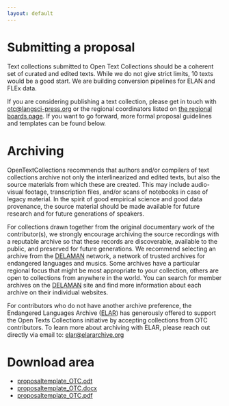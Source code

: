 ```yaml
---
layout: default
---
```


# Submitting a proposal

Text collections submitted to Open Text Collections should be a coherent set of curated and edited texts. While we do not give strict limits, 10 texts would be a good start. We are building conversion pipelines for ELAN and FLEx data.

If you are considering publishing a text collection, please get in touch with [otc@langsci-press.org](mailto:otc@langsci-press.org) or the regional coordinators listed on [the regional boards page](/regionalboards). If you want to go forward, more formal proposal guidelines and templates can be found below.

# Archiving

OpenTextCollections recommends that authors and/or compilers of text collections archive not only the interlinearized and edited texts, but also the source materials from which these
are created. This may include audio-visual footage, transcription files, and/or scans of notebooks in case of legacy material. In the spirit of good empirical science and good data provenance, the source material should be made available for future research and for future generations of speakers.

For collections drawn together from the original documentary work of the contributor(s), we strongly encourage archiving the source recordings with a reputable archive so that these records are discoverable, available to the public, and preserved for future generations. We recommend selecting an archive from the [DELAMAN](https://www.delaman.org/) network, a network of trusted archives for endangered languages and musics. Some archives have a particular regional focus that might be most appropriate to your collection, others are open to collections from anywhere in the world. You can search for member archives on the [DELAMAN](https://www.delaman.org/) site and find more information about each archive on their individual websites.

For contributors who do not have another archive preference, the Endangered Languages Archive ([ELAR](https://www.elararchive.org/)) has generously offered to support the Open Texts Collections initiative by accepting collections from OTC contributors. To learn more about archiving with ELAR, please reach out directly via email to: [elar@elararchive.org](mailto:elar@elararchive.org)

# Download area
- [proposaltemplate_OTC.odt](/proposaltemplate.odt)
- [proposaltemplate_OTC.docx](/proposaltemplate.docx)
- [proposaltemplate_OTC.pdf](/proposaltemplate.pdf)
